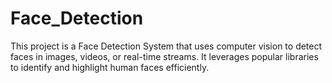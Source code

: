 # Face_Detection
This project is a Face Detection System that uses computer vision to detect faces in images, videos, or real-time streams. It leverages popular libraries to identify and highlight human faces efficiently.

